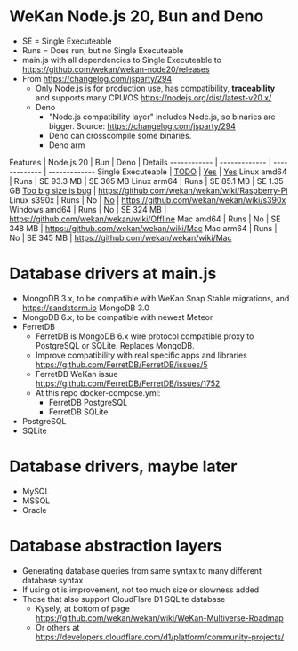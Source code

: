# WeKan Node.js 20, Bun and Deno

- SE = Single Executeable
- Runs = Does run, but no Single Executeable
- main.js with all dependencies to Single Executeable to https://github.com/wekan/wekan-node20/releases
- From https://changelog.com/jsparty/294
  - Only Node.js is for production use, has compatibility, **traceability** and supports many CPU/OS https://nodejs.org/dist/latest-v20.x/
  - Deno
    - "Node.js compatibility layer" includes Node.js, so binaries are bigger. Source: https://changelog.com/jsparty/294
    - Deno can crosscompile some binaries.
    - Deno arm

Features | Node.js 20 | Bun | Deno | Details
------------ | ------------- | ------------- | -------------
Single Executeable | [TODO](https://nodejs.org/dist/latest-v20.x/docs/api/single-executable-applications.html) | [Yes](https://bun.sh/docs/bundler/executables) | [Yes](https://docs.deno.com/runtime/manual/tools/compiler)
Linux amd64 | Runs | SE 93.3 MB | SE 365 MB 
Linux arm64 | Runs | SE 85.1 MB | SE 1.35 GB [Too big size is bug](https://github.com/denoland/deno/issues/1846) | https://github.com/wekan/wekan/wiki/Raspberry-Pi
Linux s390x | Runs | No | [No](https://github.com/denoland/deno/issues/20212) | https://github.com/wekan/wekan/wiki/s390x
Windows amd64 | Runs | No | SE 324 MB | https://github.com/wekan/wekan/wiki/Offline
Mac amd64 | Runs | No | SE 348 MB | https://github.com/wekan/wekan/wiki/Mac
Mac arm64 | Runs | No | SE 345 MB | https://github.com/wekan/wekan/wiki/Mac

# Database drivers at main.js

- MongoDB 3.x, to be compatible with WeKan Snap Stable migrations, and https://sandstorm.io MongoDB 3.0
- MongoDB 6.x, to be compatible with newest Meteor
- FerretDB
  - FerretDB is MongoDB 6.x wire protocol compatible proxy to PostgreSQL or SQLite. Replaces MongoDB.
  - Improve compatibility with real specific apps and libraries https://github.com/FerretDB/FerretDB/issues/5
  - FerretDB WeKan issue https://github.com/FerretDB/FerretDB/issues/1752
  - At this repo docker-compose.yml:
    - FerretDB PostgreSQL
    - FerretDB SQLite
- PostgreSQL
- SQLite

# Database drivers, maybe later

- MySQL
- MSSQL
- Oracle

# Database abstraction layers

- Generating database queries from same syntax to many different database syntax
- If using ot is improvement, not too much size or slowness added
- Those that also support CloudFlare D1 SQLite database
  - Kysely, at bottom of page https://github.com/wekan/wekan/wiki/WeKan-Multiverse-Roadmap
  - Or others at https://developers.cloudflare.com/d1/platform/community-projects/
